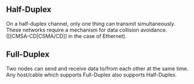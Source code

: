## Half-Duplex
On a half-duplex channel, only one thing can transmit simultaneously.
These networks require a mechanism for data collision avoidance. ([[CMSA-CD|CSMA/CD]] in the case of Ethernet).

## Full-Duplex
Two nodes can send and receive data to/from each other at the same time. Any host/cable which supports Full-Duplex also supports Half-Duplex.
